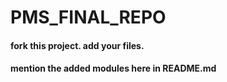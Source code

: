 # PMS_FINAL_REPO

#### fork this project. add your files.
#### mention the added modules here in README.md
